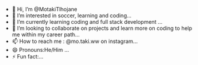 - 👋 Hi, I’m @MotakiTlhojane
- 👀 I’m interested in soccer, learning and coding...
- 🌱 I’m currently learning coding and full stack development ...
- 💞️ I’m looking to collaborate on projects and learn more on coding to help me within my career path...
- 📫 How to reach me : @mo.taki.ww on instagram...
- 😄 Pronouns:He/Him ...
- ⚡ Fun fact:...

<!---
MotakiTlhojane/MotakiTlhojane is a ✨ special ✨ repository because its `README.md` (this file) appears on your GitHub profile.
You can click the Preview link to take a look at your changes.
--->
